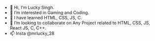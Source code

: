 - 👋 Hi, I’m Lucky Singh.
- 👀 I’m interested in Gaming and Coding.
- 🌱 I have learned HTML, CSS, JS, C.
- 💞️ I’m looking to collaborate on Any Project related to HTML, CSS, JS, React JS, C, C++.
- 📫 Insta @mrlucky_28
  

<!---
Mrlucky2810/Mrlucky2810 is a ✨ special ✨ repository because its `README.md` (this file) appears on your GitHub profile.
You can click the Preview link to take a look at your changes.
--->

